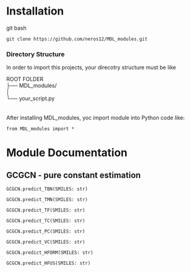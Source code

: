 # Installation
git bash
```
git clone https://github.com/neros12/MDL_modules.git
```

### Directory Structure
In order to import this projects, your direcotry structure must be like

ROOT FOLDER  
├── MDL_modules/  
│  
└── your_script.py  
<br />
<br />
After installing MDL_modules, yoc import module into Python code like:  

```
from MDL_modules import *
```

# Module Documentation  
## GCGCN - pure constant estimation



```
GCGCN.predict_TBN(SMILES: str)
```
```
GCGCN.predict_TMN(SMILES: str)
```
```
GCGCN.predict_TF(SMILES: str)
```
```
GCGCN.predict_TC(SMILES: str)
```
```
GCGCN.predict_PC(SMILES: str)
```
```
GCGCN.predict_VC(SMILES: str)
```
```
GCGCN.predict_HFORM(SMILES: str)
```
```
GCGCN.predict_HFUS(SMILES: str)
```
